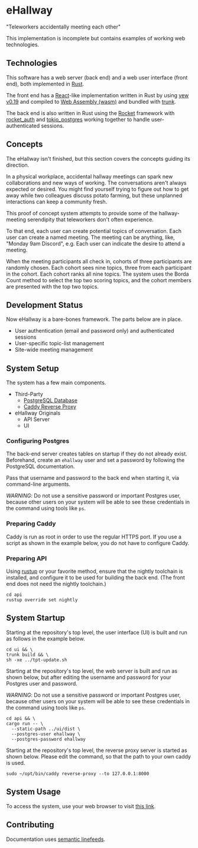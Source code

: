 # eHallway

"Teleworkers accidentally meeting each other"

This implementation is incomplete but contains examples
of working web technologies.

## Technologies

This software has a web server (back end)
and a web user interface (front end),
both implemented in [Rust](https://www.rust-lang.org/).

The front end has a [React](https://reactjs.org/)-like implementation
written in Rust by using [yew v0.19](https://yew.rs/)
and compiled to [Web Assembly (wasm)](https://webassembly.org/)
and bundled with [trunk](https://trunkrs.dev/).

The back end is also written in Rust
using the [Rocket](https://rocket.rs/) framework
with [rocket_auth](https://docs.rs/rocket_auth/latest/rocket_auth/)
and [tokio_postgres](https://docs.rs/tokio-postgres/latest/tokio_postgres/)
working together to handle user-authenticated sessions.

## Concepts

The eHallway isn't finished,
but this section covers the concepts
guiding its direction.

In a physical workplace, accidental hallway meetings
can spark new collaborations and new ways of working.
The conversations aren't always expected or desired.
You might find yourself trying to figure out how to get away
while two colleagues discuss potato farming,
but these unplanned interactions can keep a community fresh.

This proof of concept system attempts to provide
some of the hallway-meeting serendipity
that teleworkers don't often experience.

To that end, each user can create potential topics of conversation.
Each user can create a named meeting.
The meeting can be anything, like, "Monday 9am Discord", e.g.
Each user can indicate the desire to attend a meeting.

When the meeting participants all check in,
cohorts of three participants are randomly chosen.
Each cohort sees nine topics, three from each participant in the cohort.
Each cohort ranks all nine topics.
The system uses the Borda Count method to select the top two scoring topics,
and the cohort members are presented with the top two topics.

## Development Status

Now eHallway is a bare-bones framework.
The parts below are in place.

* User authentication (email and password only) and authenticated sessions
* User-specific topic-list management
* Site-wide meeting management

## System Setup

The system has a few main components.

* Third-Party
    * [PostgreSQL Database](https://www.postgresql.org/)
    * [Caddy Reverse Proxy](https://caddyserver.com/)
* eHallway Originals
    * API Server
    * UI

### Configuring Postgres

The back-end server creates tables on startup
if they do not already exist.
Beforehand, create an `ehallway` user
and set a password
by following the PostgreSQL documentation.

Pass that username and password to the back end
when starting it,
via command-line arguments.

*WARNING*: Do not use a sensitive password
or important Postgres user,
because other users on your system will be able to see
these credentials in the command using tools like `ps`.

### Preparing Caddy

Caddy is run as root in order to use the regular HTTPS port.
If you use a script as shown in the example below,
you do not have to configure Caddy.

### Preparing API

Using [rustup](https://rustup.rs/) or your favorite method,
ensure that the nightly toolchain is installed,
and configure it to be used for building the back end.
(The front end does not need the nightly toolchain.)

    cd api
    rustup override set nightly

## System Startup

Starting at the repository's top level,
the user interface (UI) is built and run
as follows in the example below.

    cd ui && \
    trunk build && \
    sh -xe ../tpt-update.sh

Starting at the repository's top level,
the web server is built and run as shown below,
but after editing the username and password
for your Postgres user and password.

*WARNING*: Do not use a sensitive password
or important Postgres user,
because other users on your system will be able to see
these credentials in the command using tools like `ps`.

    cd api && \
    cargo run -- \
      --static-path ../ui/dist \
      --postgres-user ehallway \
      --postgres-password ehallway

Starting at the repository's top level,
the reverse proxy server is started as shown below.
Please edit the command,
so that the path to your own caddy is used.

    sudo ~/opt/bin/caddy reverse-proxy --to 127.0.0.1:8000

## System Usage

To access the system, use your web browser
to visit [this link](https://localhost/).

## Contributing

Documentation uses [semantic linefeeds](https://rhodesmill.org/brandon/2012/one-sentence-per-line/).
